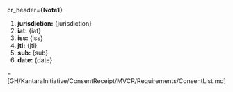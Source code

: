 cr_header=<b>{Note1}</b><ol><li><b>jurisdiction:</b> {jurisdiction}<li><b>iat:</b> {iat}<li><b>iss:</b> {iss}<li><b>jti:</b> {jti}<li><b>sub:</b> {sub}<li><b>date:</b> {date}</ol>

=[GH/KantaraInitiative/ConsentReceipt/MVCR/Requirements/ConsentList.md]

